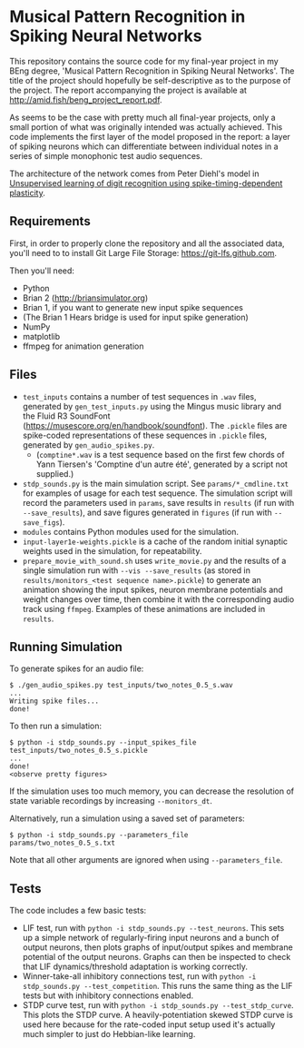 # Musical Pattern Recognition in Spiking Neural Networks

This repository contains the source code for my final-year project in my BEng
degree, 'Musical Pattern Recognition in Spiking Neural Networks'. The title of
the project should hopefully be self-descriptive as to the purpose of the
project. The report accompanying the project is available at <http://amid.fish/beng_project_report.pdf>.

As seems to be the case with pretty much all final-year projects, only a small
portion of what was originally intended was actually achieved. This code
implements the first layer of the model proposed in the report: a layer of
spiking neurons which can differentiate between individual notes in a series of
simple monophonic test audio sequences.

The architecture of the network comes from Peter Diehl's model in [Unsupervised
learning of digit recognition using spike-timing-dependent
plasticity](http://dx.doi.org/10.3389/fncom.2015.00099).

## Requirements

First, in order to properly clone the repository and all the associated data,
you'll need to to install Git Large File Storage: <https://git-lfs.github.com>.

Then you'll need:

* Python
* Brian 2 (http://briansimulator.org)
* Brian 1, if you want to generate new input spike sequences
 * (The Brian 1 Hears bridge is used for input spike generation)
* NumPy
* matplotlib
* ffmpeg for animation generation

## Files

* `test_inputs` contains a number of test sequences in `.wav` files, generated
  by `gen_test_inputs.py` using the Mingus music library and the Fluid R3
  SoundFont (https://musescore.org/en/handbook/soundfont). The `.pickle` files
  are spike-coded representations of these sequences in `.pickle` files,
  generated by `gen_audio_spikes.py`.
  * (`comptine*.wav` is a test sequence based on the first few chords of Yann
    Tiersen's 'Comptine d'un autre été', generated by a script not supplied.)
* `stdp_sounds.py` is the main simulation script. See `params/*_cmdline.txt` for
  examples of usage for each test sequence. The simulation script will record
  the parameters used in `params`, save results in `results` (if run with
  `--save_results`), and save figures generated in `figures` (if run with
  `--save_figs`).
* `modules` contains Python modules used for the simulation.
* `input-layer1e-weights.pickle` is a cache of the random initial synaptic
  weights used in the simulation, for repeatability.
* `prepare_movie_with_sound.sh` uses `write_movie.py` and the results of a
  single simulation run with ``--vis --save_results`` (as stored in
  `results/monitors_<test sequence name>.pickle`) to generate an animation
  showing the input spikes, neuron membrane potentials and weight changes over
  time, then combine it with the corresponding audio track using `ffmpeg`.
  Examples of these animations are included in `results`.

## Running Simulation

To generate spikes for an audio file:
```
$ ./gen_audio_spikes.py test_inputs/two_notes_0.5_s.wav
...
Writing spike files...
done!
```

To then run a simulation:
```
$ python -i stdp_sounds.py --input_spikes_file test_inputs/two_notes_0.5_s.pickle
...
done!
<observe pretty figures>
```

If the simulation uses too much memory, you can decrease the resolution of
state variable recordings by increasing `--monitors_dt`.

Alternatively, run a simulation using a saved set of parameters:

```
$ python -i stdp_sounds.py --parameters_file params/two_notes_0.5_s.txt
```

Note that all other arguments are ignored when using `--parameters_file`.

## Tests

The code includes a few basic tests:

* LIF test, run with `python -i stdp_sounds.py --test_neurons`. This sets up a
  simple network of regularly-firing input neurons and a bunch of output
  neurons, then plots graphs of input/output spikes and membrane potential of
  the output neurons. Graphs can then be inspected to check that LIF
  dynamics/threshold adaptation is working correctly.
* Winner-take-all inhibitory connections test, run with `python -i
  stdp_sounds.py --test_competition`. This runs the same thing as the LIF tests
  but with inhibitory connections enabled.
* STDP curve test, run with `python -i stdp_sounds.py --test_stdp_curve`. This
  plots the STDP curve. A heavily-potentiation skewed STDP curve is used here
  because for the rate-coded input setup used it's actually much simpler to just
  do Hebbian-like learning.
